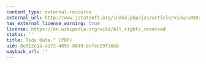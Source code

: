 ```yaml
---
content_type: external-resource
external_url: http://www.jstatsoft.org/index.php/jss/article/view/v059i10/v59i10.pdf
has_external_license_warning: true
license: https://en.wikipedia.org/wiki/All_rights_reserved
status: ''
title: Tidy Data." (PDF)
uid: 8e812c1a-a172-409e-8849-bcfec29f38eb
wayback_url: ''
---
```

